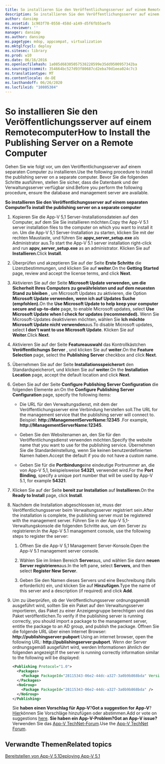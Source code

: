 ```yaml
---
title: So installieren Sie den Veröffentlichungsserver auf einem Remotecomputer
description: So installieren Sie den Veröffentlichungsserver auf einem Remotecomputer
author: dansimp
ms.assetid: 1c903f78-0558-458d-a149-d5f6fb55aefb
ms.reviewer: ''
manager: dansimp
ms.author: dansimp
ms.pagetype: mdop, appcompat, virtualization
ms.mktglfcycl: deploy
ms.sitesec: library
ms.prod: w10
ms.date: 06/16/2016
ms.openlocfilehash: 1a085d68305057538228599e35dd9500957342ba
ms.sourcegitcommit: 354664bc527d93f80687cd2eba70d1eea024c7c3
ms.translationtype: MT
ms.contentlocale: de-DE
ms.lasthandoff: 06/26/2020
ms.locfileid: "10805384"
---
```

# <span data-ttu-id="b2e25-103">So installieren Sie den Veröffentlichungsserver auf einem Remotecomputer</span><span class="sxs-lookup"><span data-stu-id="b2e25-103">How to Install the Publishing Server on a Remote Computer</span></span>


<span data-ttu-id="b2e25-104">Gehen Sie wie folgt vor, um den Veröffentlichungsserver auf einem separaten Computer zu installieren.</span><span class="sxs-lookup"><span data-stu-id="b2e25-104">Use the following procedure to install the publishing server on a separate computer.</span></span> <span data-ttu-id="b2e25-105">Bevor Sie die folgenden Schritte ausführen, stellen Sie sicher, dass die Datenbank und der Verwaltungsserver verfügbar sind.</span><span class="sxs-lookup"><span data-stu-id="b2e25-105">Before you perform the following procedure, ensure the database and management server are available.</span></span>

**<span data-ttu-id="b2e25-106">So installieren Sie den Veröffentlichungsserver auf einem separaten Computer</span><span class="sxs-lookup"><span data-stu-id="b2e25-106">To install the publishing server on a separate computer</span></span>**

1. <span data-ttu-id="b2e25-107">Kopieren Sie die App-V 5,1 Server-Installationsdateien auf den Computer, auf dem Sie Sie installieren möchten.</span><span class="sxs-lookup"><span data-stu-id="b2e25-107">Copy the App-V 5.1 server installation files to the computer on which you want to install it on.</span></span> <span data-ttu-id="b2e25-108">Um die App-V 5,1 Server-Installation zu starten, klicken Sie mit der rechten Maustaste, und führen Sie **appv\_server\_setup.exe** als Administrator aus.</span><span class="sxs-lookup"><span data-stu-id="b2e25-108">To start the App-V 5.1 server installation right-click and run **appv\_server\_setup.exe** as an administrator.</span></span> <span data-ttu-id="b2e25-109">Klicken Sie auf **Installieren**.</span><span class="sxs-lookup"><span data-stu-id="b2e25-109">Click **Install**.</span></span>

2. <span data-ttu-id="b2e25-110">Überprüfen und akzeptieren Sie auf der Seite **Erste Schritte** die Lizenzbestimmungen, und klicken Sie auf **weiter**.</span><span class="sxs-lookup"><span data-stu-id="b2e25-110">On the **Getting Started** page, review and accept the license terms, and click **Next**.</span></span>

3. <span data-ttu-id="b2e25-111">Aktivieren Sie auf der Seite **Microsoft Update verwenden, um die Sicherheit Ihres Computers zu gewährleisten und auf dem neuesten Stand zu bleiben** , um Microsoft Updates zu aktivieren, die Option **Microsoft Update verwenden, wenn ich auf Updates Suche (empfohlen).**</span><span class="sxs-lookup"><span data-stu-id="b2e25-111">On the **Use Microsoft Update to help keep your computer secure and up-to-date** page, to enable Microsoft updates, select **Use Microsoft Update when I check for updates (recommended).**</span></span> <span data-ttu-id="b2e25-112">Wenn Sie Microsoft-Updates deaktivieren möchten, wählen Sie **Ich möchte Microsoft Update nicht verwenden**aus.</span><span class="sxs-lookup"><span data-stu-id="b2e25-112">To disable Microsoft updates, select **I don’t want to use Microsoft Update**.</span></span> <span data-ttu-id="b2e25-113">Klicken Sie auf **Weiter**.</span><span class="sxs-lookup"><span data-stu-id="b2e25-113">Click **Next**.</span></span>

4. <span data-ttu-id="b2e25-114">Aktivieren Sie auf der Seite **Featureauswahl** das Kontrollkästchen **Veröffentlichungs Server** , und klicken Sie auf **weiter**.</span><span class="sxs-lookup"><span data-stu-id="b2e25-114">On the **Feature Selection** page, select the **Publishing Server** checkbox and click **Next**.</span></span>

5. <span data-ttu-id="b2e25-115">Übernehmen Sie auf der Seite **Installationsspeicherort** den Standardspeicherort, und klicken Sie auf **weiter**.</span><span class="sxs-lookup"><span data-stu-id="b2e25-115">On the **Installation Location** page, accept the default location and click **Next**.</span></span>

6. <span data-ttu-id="b2e25-116">Geben Sie auf der Seite **Configure Publishing Server Configuration** die folgenden Elemente an:</span><span class="sxs-lookup"><span data-stu-id="b2e25-116">On the **Configure Publishing Server Configuration** page, specify the following items:</span></span>

   -   <span data-ttu-id="b2e25-117">Die URL für den Verwaltungsdienst, mit dem der Veröffentlichungsserver eine Verbindung herstellen soll.</span><span class="sxs-lookup"><span data-stu-id="b2e25-117">The URL for the management service that the publishing server will connect to.</span></span> <span data-ttu-id="b2e25-118">Beispiel: **http://ManagementServerName:12345** .</span><span class="sxs-lookup"><span data-stu-id="b2e25-118">For example, **http://ManagementServerName:12345**.</span></span>

   -   <span data-ttu-id="b2e25-119">Geben Sie den Websitenamen an, den Sie für den Veröffentlichungsdienst verwenden möchten.</span><span class="sxs-lookup"><span data-stu-id="b2e25-119">Specify the website name that you want to use for the publishing service.</span></span> <span data-ttu-id="b2e25-120">Übernehmen Sie die Standardeinstellung, wenn Sie keinen benutzerdefinierten Namen haben.</span><span class="sxs-lookup"><span data-stu-id="b2e25-120">Accept the default if you do not have a custom name.</span></span>

   -   <span data-ttu-id="b2e25-121">Geben Sie für die **Portbindung**eine eindeutige Portnummer an, die von App-V 5,1, beispielsweise **54321**, verwendet wird.</span><span class="sxs-lookup"><span data-stu-id="b2e25-121">For the **Port Binding**, specify a unique port number that will be used by App-V 5.1, for example **54321**.</span></span>

7. <span data-ttu-id="b2e25-122">Klicken Sie auf der Seite **bereit zur Installation** auf **Installieren**.</span><span class="sxs-lookup"><span data-stu-id="b2e25-122">On the **Ready to Install** page, click **Install**.</span></span>

8. <span data-ttu-id="b2e25-123">Nachdem die Installation abgeschlossen ist, muss der Veröffentlichungsserver beim Verwaltungsserver registriert sein.</span><span class="sxs-lookup"><span data-stu-id="b2e25-123">After the installation is complete, the publishing server must be registered with the management server.</span></span> <span data-ttu-id="b2e25-124">Führen Sie in der App-V 5,1-Verwaltungskonsole die folgenden Schritte aus, um den Server zu registrieren:</span><span class="sxs-lookup"><span data-stu-id="b2e25-124">In the App-V 5.1 management console, use the following steps to register the server:</span></span>

   1.  <span data-ttu-id="b2e25-125">Öffnen Sie die App-V 5,1 Management Server-Konsole.</span><span class="sxs-lookup"><span data-stu-id="b2e25-125">Open the App-V 5.1 management server console.</span></span>

   2.  <span data-ttu-id="b2e25-126">Wählen Sie im linken Bereich **Server**aus, und wählen Sie dann **neuen Server registrieren**aus.</span><span class="sxs-lookup"><span data-stu-id="b2e25-126">In the left pane, select **Servers**, and then select **Register New Server**.</span></span>

   3.  <span data-ttu-id="b2e25-127">Geben Sie den Namen dieses Servers und eine Beschreibung (falls erforderlich) ein, und klicken Sie auf **Hinzufügen**.</span><span class="sxs-lookup"><span data-stu-id="b2e25-127">Type the name of this server and a description (if required) and click **Add**.</span></span>

9. <span data-ttu-id="b2e25-128">Um zu überprüfen, ob der Veröffentlichungsserver ordnungsgemäß ausgeführt wird, sollten Sie ein Paket auf den Verwaltungsserver importieren, das Paket zu einer Anzeigengruppe berechtigen und das Paket veröffentlichen.</span><span class="sxs-lookup"><span data-stu-id="b2e25-128">To verify if the publishing server is running correctly, you should import a package to the management server, entitle the package to an AD group, and publish the package.</span></span> <span data-ttu-id="b2e25-129">Öffnen Sie die folgende URL über einen Internet Browser: <strong> http://publishingserver:pubport </strong></span><span class="sxs-lookup"><span data-stu-id="b2e25-129">Using an internet browser, open the following URL: <strong>http://publishingserver:pubport</strong>.</span></span> <span data-ttu-id="b2e25-130">Wenn der Server ordnungsgemäß ausgeführt wird, werden Informationen ähnlich der folgenden angezeigt:</span><span class="sxs-lookup"><span data-stu-id="b2e25-130">If the server is running correctly information similar to the following will be displayed:</span></span>

   ```xml
   <Publishing Protocol="1.0">
     <Packages>
       <Package PackageId="28115343-06e2-44dc-a327-3a0b9b868bda" VersionId="5d03c08f-51dc-4026-8cf9-15ebe3d65a72" PackageUrl="\\server\share\file.appv" />
     </Packages>
     <NoGroup>
       <Package PackageId="28115343-06e2-44dc-a327-3a0b9b868bda" />
     </NoGroup>
   </Publishing>
   ```

   <span data-ttu-id="b2e25-131">Sie **haben einen Vorschlag für App-V**?</span><span class="sxs-lookup"><span data-stu-id="b2e25-131">**Got a suggestion for App-V**?</span></span> <span data-ttu-id="b2e25-132">[Hier](http://appv.uservoice.com/forums/280448-microsoft-application-virtualization)können Sie Vorschläge hinzufügen oder abstimmen.</span><span class="sxs-lookup"><span data-stu-id="b2e25-132">Add or vote on suggestions [here](http://appv.uservoice.com/forums/280448-microsoft-application-virtualization).</span></span> **<span data-ttu-id="b2e25-133">Sie haben ein App-V-Problem?</span><span class="sxs-lookup"><span data-stu-id="b2e25-133">Got an App-V issue?</span></span>** <span data-ttu-id="b2e25-134">Verwenden Sie das [App-V TechNet-Forum](https://social.technet.microsoft.com/Forums/home?forum=mdopappv).</span><span class="sxs-lookup"><span data-stu-id="b2e25-134">Use the [App-V TechNet Forum](https://social.technet.microsoft.com/Forums/home?forum=mdopappv).</span></span>

## <span data-ttu-id="b2e25-135">Verwandte Themen</span><span class="sxs-lookup"><span data-stu-id="b2e25-135">Related topics</span></span>


[<span data-ttu-id="b2e25-136">Bereitstellen von App-V 5.1</span><span class="sxs-lookup"><span data-stu-id="b2e25-136">Deploying App-V 5.1</span></span>](deploying-app-v-51.md)

 

 





